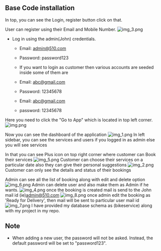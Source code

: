 
## Base Code installation
In top, you can see the Login, register button click on that.

User can register using their Email and Mobile Number.
![img_3.png](img_3.png)
- Log in using the admin(John) credentials.
  - Email: admin@510.com
  - Password: password123
  - If you want to login as customer then various accounts are seeded inside some of them are
  - Email: abc@gmail.com
  - Password: 12345678
  
  - Email: abc@gmail.com
  - password: 12345678
  
Here you need to click the "Go to App" which is located in top left corner.
![img.png](img.png)

Now you can see the dashboard of the application
![img_1.png](img_1.png)
In left sidebar, you can see the services and users if you logged in as admin else you will see services

In that you can see Plus icon on top right corner where customer can Book their services
![img_5.png](img_5.png)
Customer can choose their services on a particular date also they can give their personal suggestions
![img_2.png](img_2.png)
Customer can only see the details and status of their bookings

Admin can see all the list of booking along with edit and delete option
![img_6.png](img_6.png)
Admin can delete user and also make them as Admin if he wants.
![img_4.png](img_4.png)
once the booking is created mail is send to the John mail id (ie)admin@510.com
![img_8.png](img_8.png)
once admin edit the booking as 'Ready for Delivery', then mail will be sent to particular user mail id
![img_7.png](img_7.png)
I have provided my database schema as (bikeservice) along with my project in my repo.


## Note
- When adding a new user, the password will not be asked. Instead, the default password will be set to "password123".
